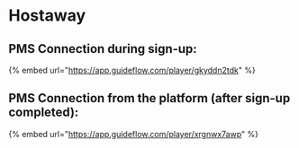 # Hostaway

## PMS Connection during sign-up:

{% embed url="https://app.guideflow.com/player/gkyddn2tdk" %}

## PMS Connection from the platform (after sign-up completed):

{% embed url="https://app.guideflow.com/player/xrgnwx7awp" %}
